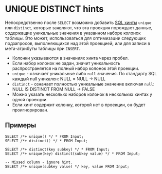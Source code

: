 # UNIQUE DISTINCT hints

Непосредственно после `SELECT` возможно добавить [SQL хинты](../lexer.md#sql-hints) `unique` или `distinct`, которые заявляют, что эта проекция порождает данные, содержащие уникальные значения в указанном наборе колонок таблицы. Это может, использоваться для оптимизации следующих подзапросов, выполняющихся над этой проекцией, или для записи в мета-атрибуты таблицы при `INSERT`.

* Колонки указываются в значениях хинта через пробел.
* Если набор колонок не задан, значит уникальность распространяется на полный набор колонок этой проекции.
* `unique` - означает уникальные либо `null` значения. По стандарту SQL каждый null уникален: NULL = NULL -> NULL
* `distinct` - означает полностью уникальные значение включая `null`: NULL IS DISTINCT FROM NULL -> FALSE
* Можно указать несколько наборов колонок в нескольких хинтах у одной проекции.
* Если хинт содержит колонку, которой нет в проекции, он будет проигнорирован.

## Примеры

```yql
SELECT /*+ unique() */ * FROM Input;
SELECT /*+ distinct() */ * FROM Input;

SELECT /*+ distinct(key subkey) */ * FROM Input;
SELECT /*+ unique(key) distinct(subkey value) */ * FROM Input;

-- Missed column - ignore hint.
SELECT /*+ unique(subkey value) */ key, value FROM Input;
```
